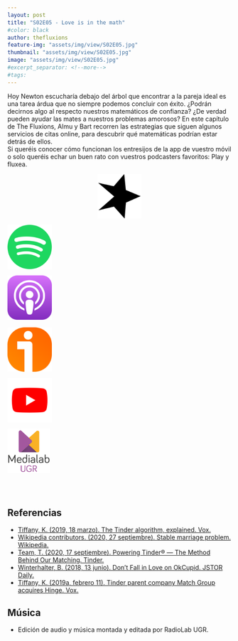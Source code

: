 ```yaml
---
layout: post
title: "S02E05 - Love is in the math"
#color: black
author: thefluxions
feature-img: "assets/img/view/S02E05.jpg"
thumbnail: "assets/img/view/S02E05.jpg"
image: "assets/img/view/S02E05.jpg"
#excerpt_separator: <!--more-->
#tags: 
---
```


Hoy Newton escucharía debajo del árbol que encontrar a la pareja ideal es una tarea árdua que no siempre podemos concluir con éxito. ¿Podrán decirnos algo al respecto nuestros matemáticos de confianza? ¿De verdad pueden ayudar las mates a nuestros problemas amorosos? En este capítulo de The Fluxions, Almu y Bart recorren las estrategias que siguen algunos servicios de citas online, para descubrir qué matemáticas podrían estar detrás de ellos.
<br>Si queréis conocer cómo funcionan los entresijos de la app de vuestro móvil o solo queréis echar un buen rato con vuestros podcasters favoritos: Play y fluxea.
<br>
<p align="center">
<a href="https://www.spreaker.com/user/radiolabugr/love-is-in-the-math" target="_blank"><img src="https://raw.githubusercontent.com/thefluxions/thefluxions.github.io/master/assets/img/archive/spreaker-logo.png" height="100" align="center"></a>

<a href="https://open.spotify.com/episode/0WyZluPkMWjUy1c8W0sy2z?si=G79_EnG9T8S-_OXUrYppGg" target="_blank"><img src="https://raw.githubusercontent.com/thefluxions/thefluxions.github.io/master/assets/img/archive/spotify-logo.png" height="100" align="center"></a>

<a href="https://podcasts.apple.com/es/podcast/2x05-love-is-in-the-math/id1492409246?i=1000469439990" target="_blank"><img src="https://raw.githubusercontent.com/thefluxions/thefluxions.github.io/master/assets/img/archive/apple-logo.png" height="100" align="center"></a>
<br><br>
<a href="https://www.ivoox.com/2x05-love-is-in-the-math-audios-mp3_rf_49288634_1.html" target="_blank"><img src="https://raw.githubusercontent.com/thefluxions/thefluxions.github.io/master/assets/img/archive/ivoox-logo.png" height="100" align="center"></a>

<a href="" target="_blank"><img src="https://raw.githubusercontent.com/thefluxions/thefluxions.github.io/master/assets/img/archive/youtube-logo.png" height="100" align="center"></a>

<a href="https://medialab.ugr.es/noticias/the-fluxions-2x05-love-is-in-the-math/" target="_blank"><img src="https://raw.githubusercontent.com/thefluxions/thefluxions.github.io/master/assets/img/archive/medialab-logo.png" height="100" align="center"></a>
</p>
<br><br>

## Referencias
* [Tiffany, K. (2019, 18 marzo). The Tinder algorithm, explained. Vox.](https://www.vox.com/2019/2/7/18210998/tinder-algorithm-swiping-tips-dating-app-science)
* [Wikipedia contributors. (2020, 27 septiembre). Stable marriage problem. Wikipedia.](https://en.wikipedia.org/wiki/Stable_marriage_problem)
* [Team, T. (2020, 17 septiembre). Powering Tinder® — The Method Behind Our Matching. Tinder.](https://blog.gotinder.com/powering-tinder-r-the-method-behind-our-matching/)
* [Winterhalter, B. (2018, 13 junio). Don’t Fall in Love on OkCupid. JSTOR Daily.](https://daily.jstor.org/dont-fall-in-love-okcupid/)
* [Tiffany, K. (2019a, febrero 11). Tinder parent company Match Group acquires Hinge. Vox.](https://www.vox.com/the-goods/2019/2/11/18220425/hinge-explained-match-group-tinder-dating-apps)

## Música

* Edición de audio y música montada y editada por RadioLab UGR.